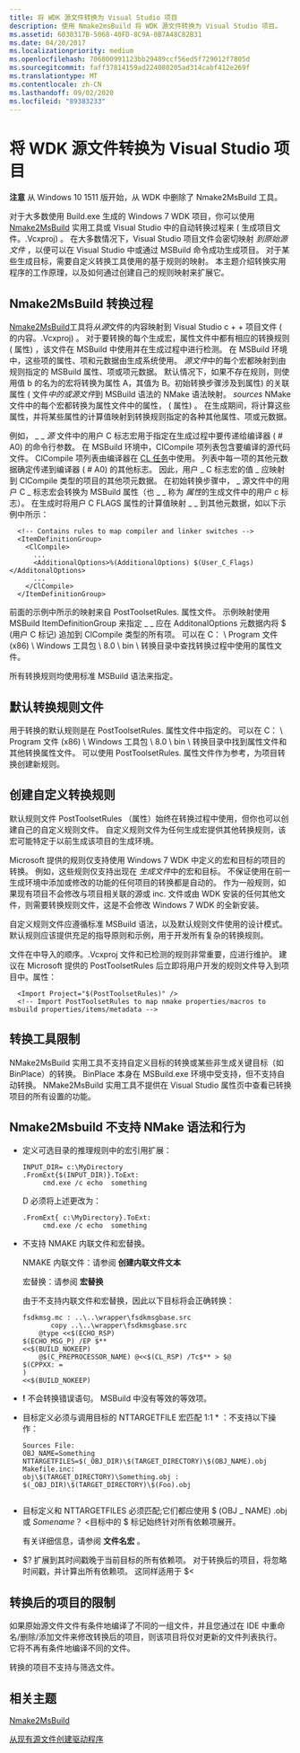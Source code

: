 ```yaml
---
title: 将 WDK 源文件转换为 Visual Studio 项目
description: 使用 Nmake2msBuild 将 WDK 源文件转换为 Visual Studio 项目。
ms.assetid: 6030317B-5068-40FD-8C9A-0B7A48C82B31
ms.date: 04/20/2017
ms.localizationpriority: medium
ms.openlocfilehash: 706800991123bb29489ccf56ed5f729012f7805d
ms.sourcegitcommit: faff37814159ad224080205ad314cabf412e269f
ms.translationtype: MT
ms.contentlocale: zh-CN
ms.lasthandoff: 09/02/2020
ms.locfileid: "89383233"
---
```

# <a name="converting-a-wdk-sources-file-to-a-visual-studio-project"></a>将 WDK 源文件转换为 Visual Studio 项目


**注意**  从 Windows 10 1511 版开始，从 WDK 中删除了 Nmake2MsBuild 工具。

 

对于大多数使用 Build.exe 生成的 Windows 7 WDK 项目，你可以使用 [Nmake2MsBuild](nmake2msbuild.md) 实用工具或 Visual Studio 中的自动转换过程来 ( 生成项目文件。.Vcxproj) 。 在大多数情况下，Visual Studio 项目文件会密切映射 *到原始源文件* ，以便可以在 Visual Studio 中或通过 MSBuild 命令成功生成项目。 对于某些生成目标，需要自定义转换工具使用的基于规则的映射。 本主题介绍转换实用程序的工作原理，以及如何通过创建自己的规则映射来扩展它。

## <a name="span-idthe_nmake2msbuild_conversion_processspanspan-idthe_nmake2msbuild_conversion_processspanspan-idthe_nmake2msbuild_conversion_processspanthe-nmake2msbuild-conversion-process"></a><span id="The_Nmake2MsBuild_conversion_process"></span><span id="the_nmake2msbuild_conversion_process"></span><span id="THE_NMAKE2MSBUILD_CONVERSION_PROCESS"></span>Nmake2MsBuild 转换过程


[Nmake2MsBuild](nmake2msbuild.md)工具将*从源*文件的内容映射到 Visual Studio c + + 项目文件 ( 的内容。.Vcxproj) 。 对于要转换的每个生成宏，属性文件中都有相应的转换规则 ( 属性) ，该文件在 MSBuild 中使用并在生成过程中进行检测。 在 MSBuild 环境中，这些项的属性、项和元数据由生成系统使用。 *源文件*中的每个宏都映射到由规则指定的 MSBuild 属性、项或项元数据。 默认情况下，如果不存在规则，则使用值 b 的名为的宏将转换为属性 A，其值为 B。初始转换步骤涉及到属性) 的关联属性 ( 文件*中的或源文件*到 MSBuild 语法的 NMake 语法映射。 *sources* NMake 文件中的每个宏都转换为属性文件中的属性， ( 属性) 。 在生成期间，将计算这些属性，并将某些属性的计算值映射到转换规则指定的各种其他属性、项或元数据。

例如， \_ \_ *源* 文件中的用户 C 标志宏用于指定在生成过程中要传递给编译器 ( # A0) 的命令行参数。 在 MSBuild 环境中，ClCompile 项列表包含要编译的源代码文件。 ClCompile 项列表由编译器在 [CL 任务](/visualstudio/msbuild/cl-task?view=vs-2015)中使用。 列表中每一项的其他元数据确定传递到编译器 ( # A0) 的其他标志。 因此，用户 \_ C 标志宏的值 \_ 应映射到 ClCompile 类型的项目的其他项元数据。 在初始转换步骤中， \_ 源文件中的用户 C \_ 标志宏会转换为 MSBuild 属性（也 \_ \_ 称为 *属性*的生成文件中的用户 c 标志）。 在生成时将用户 C FLAGS 属性的计算值映射 \_ \_ 到其他元数据，如以下示例中所示：

```
  <!-- Contains rules to map compiler and linker switches -->
  <ItemDefinitionGroup>
    <ClCompile>
      ...
      <AdditionalOptions>%(AdditionalOptions) $(User_C_Flags)</AdditonalOptions>
      ...
    </ClCompile>
  </ItemDefinitionGroup>
```

前面的示例中所示的映射来自 PostToolsetRules. 属性文件。 示例映射使用 MSBuild ItemDefinitionGroup 来指定 \_ \_ 应在 AdditonalOptions 元数据内将 $ (用户 C 标记) 追加到 ClCompile 类型的所有项。 可以在 C： \\ Program 文件 (x86) \\ Windows 工具包 \\ 8.0 \\ bin \\ 转换目录中查找转换过程中使用的属性文件。

所有转换规则均使用标准 MSBuild 语法来指定。

## <a name="span-iddefault_conversion_rules_filespanspan-iddefault_conversion_rules_filespanspan-iddefault_conversion_rules_filespandefault-conversion-rules-file"></a><span id="Default_conversion_rules_file"></span><span id="default_conversion_rules_file"></span><span id="DEFAULT_CONVERSION_RULES_FILE"></span>默认转换规则文件


用于转换的默认规则是在 PostToolsetRules. 属性文件中指定的。 可以在 C： \\ Program 文件 (x86) \\ Windows 工具包 \\ 8.0 \\ bin \\ 转换目录中找到属性文件和其他转换属性文件。 可以使用 PostToolsetRules. 属性文件作为参考，为项目转换创建新规则。

## <a name="span-idcreating_custom_conversion_rulesspanspan-idcreating_custom_conversion_rulesspanspan-idcreating_custom_conversion_rulesspancreating-custom-conversion-rules"></a><span id="Creating_custom_conversion_rules"></span><span id="creating_custom_conversion_rules"></span><span id="CREATING_CUSTOM_CONVERSION_RULES"></span>创建自定义转换规则


默认规则文件 PostToolsetRules （属性）始终在转换过程中使用，但你也可以创建自己的自定义规则文件。 自定义规则文件为任何生成宏提供其他转换规则，该宏可能特定于以前生成该项目的生成环境。

Microsoft 提供的规则仅支持使用 Windows 7 WDK 中定义的宏和目标的项目的转换。 例如，这些规则仅支持出现在 *生成文件*中的宏和目标。 不保证使用在前一生成环境中添加或修改的功能的任何项目的转换都是自动的。 作为一般规则，如果现有项目不会修改与项目相关联的源或 inc. 文件或由 WDK 安装的任何其他文件，则需要转换规则文件，这是不会修改 Windows 7 WDK 的全新安装。

自定义规则文件应遵循标准 MSBuild 语法，以及默认规则文件使用的设计模式。 默认规则应该提供充足的指导原则和示例，用于开发所有复杂的转换规则。

文件在中导入的顺序。.Vcxproj 文件和已检测的规则非常重要，应进行维护。 建议在 Microsoft 提供的 PostToolsetRules 后立即将用户开发的规则文件导入到项目中。属性：

```
  <Import Project="$(PostToolsetRules)" />
  <!-- Import PostToolsetRules to map nmake properties/macros to msbuild properties/items/metadata -->
```

## <a name="span-idconversion_tool_limitationsspanspan-idconversion_tool_limitationsspanspan-idconversion_tool_limitationsspanconversion-tool-limitations"></a><span id="Conversion_tool_limitations"></span><span id="conversion_tool_limitations"></span><span id="CONVERSION_TOOL_LIMITATIONS"></span>转换工具限制


NMake2MsBuild 实用工具不支持自定义目标的转换或某些非生成关键目标（如 BinPlace）的转换。 BinPlace 本身在 MSBuild.exe 环境中受支持，但不支持自动转换。 NMake2MsBuild 实用工具不提供在 Visual Studio 属性页中查看已转换项目的所有设置的功能。

## <a name="span-idnmake_syntax_and_behavior_not_supported_by_nmake2msbuildspanspan-idnmake_syntax_and_behavior_not_supported_by_nmake2msbuildspanspan-idnmake_syntax_and_behavior_not_supported_by_nmake2msbuildspannmake-syntax-and-behavior-not-supported-by-nmake2msbuild"></a><span id="NMake_syntax_and_behavior_not_supported_by_Nmake2Msbuild"></span><span id="nmake_syntax_and_behavior_not_supported_by_nmake2msbuild"></span><span id="NMAKE_SYNTAX_AND_BEHAVIOR_NOT_SUPPORTED_BY_NMAKE2MSBUILD"></span>Nmake2Msbuild 不支持 NMake 语法和行为


-   定义可选目录的推理规则中的宏引用扩展：

    ```
    INPUT_DIR= c:\MyDirectory
    .FromExt{$(INPUT_DIR)}.ToExt:
         cmd.exe /c echo  something 
    ```

    D 必须将上述更改为：

    ```
    .FromExt{ c:\MyDirectory}.ToExt:
         cmd.exe /c echo  something 
    ```

-   不支持 NMAKE 内联文件和宏替换。

    NMAKE 内联文件：请参阅 **创建内联文件文本**

    宏替换：请参阅 **宏替换**

    由于不支持内联文件和宏替换，因此以下目标将会正确转换：

    ```
    fsdkmsg.mc : ..\..\wrapper\fsdkmsgbase.src
           copy ..\..\wrapper\fsdkmsgbase.src
        @type <<$(ECHO_RSP)
    $(ECHO_MSG_P) /EP $**
    <<$(BUILD_NOKEEP)
        @$(C_PREPROCESSOR_NAME) @<<$(CL_RSP) /Tc$** > $@
    $(CPPXX: =
    )
    <<$(BUILD_NOKEEP)   
    ```

-   **!** 不会转换错误语句。 MSBuild 中没有等效的等效项。
-   目标定义必须与调用目标的 NTTARGETFILE 宏匹配 1:1 \* ：不支持以下操作：

    ```
    Sources File:
    OBJ_NAME=Something
    NTTARGETFILES=$(_OBJ_DIR)\$(TARGET_DIRECTORY)\$(OBJ_NAME).obj
    Makefile.inc:
    obj\$(TARGET_DIRECTORY)\Something.obj : $(_OBJ_DIR)\$(TARGET_DIRECTORY)\$(Foo).obj
      
    ```

-   目标定义和 NTTARGETFILES 必须匹配;它们都应使用 $ (OBJ \_ NAME) .obj 或 *Somename*？ &lt;目标中的 $ 标记始终针对所有依赖项展开。

    有关详细信息，请参阅 **文件名宏** 。

-   $? 扩展到其时间戳晚于当前目标的所有依赖项。  对于转换后的项目，将忽略时间戳，并计算出所有依赖项。 这同样适用于 $&lt;

## <a name="span-idlimitations_of_converted_projectsspanspan-idlimitations_of_converted_projectsspanspan-idlimitations_of_converted_projectsspanlimitations-of-converted-projects"></a><span id="Limitations_of_Converted_Projects"></span><span id="limitations_of_converted_projects"></span><span id="LIMITATIONS_OF_CONVERTED_PROJECTS"></span>转换后的项目的限制


如果原始源文件文件有条件地编译了不同的一组文件，并且您通过在 IDE 中重命名/删除/添加文件来修改转换后的项目，则该项目将仅对更新的文件列表执行。 它将不再有条件地编译不同的文件。

转换的项目不支持与筛选文件。

## <a name="span-idrelated_topicsspanrelated-topics"></a><span id="related_topics"></span>相关主题


[Nmake2MsBuild](nmake2msbuild.md)

[从现有源文件创建驱动程序](/windows-hardware/drivers)

 

